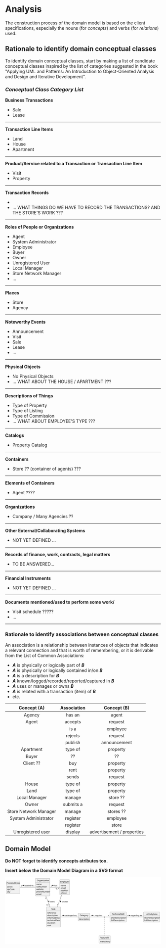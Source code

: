 # Analysis

The construction process of the domain model is based on the client specifications, especially the nouns (for _concepts_) and verbs (for _relations_) used. 

## Rationale to identify domain conceptual classes ##
To identify domain conceptual classes, start by making a list of candidate conceptual classes inspired by the list of categories suggested in the book "Applying UML and Patterns: An Introduction to Object-Oriented Analysis and Design and Iterative Development". 


### _Conceptual Class Category List_ ###

**Business Transactions**

* Sale
* Lease

---

**Transaction Line Items**

* Land
* House
* Apartment

---

**Product/Service related to a Transaction or Transaction Line Item**

* Visit
* Property

---


**Transaction Records**

*  
* ... WHAT THINGS DO WE HAVE TO RECORD THE TRANSACTIONS? AND THE STORE'S WORK ???

---  


**Roles of People or Organizations**

* Agent
* System Administrator
* Employee
* Buyer
* Owner
* Unregistered User
* Local Manager
* Store Network Manager
* ...


---


**Places**

* Store
* Agency

---

**Noteworthy Events**

* Announcement
* Visit
* Sale
* Lease
* ...

---


**Physical Objects**

* No Physical Objects
* ... WHAT ABOUT THE HOUSE / APARTMENT ???

---


**Descriptions of Things**

* Type of Property
* Type of Listing
* Type of Commission
* ... WHAT ABOUT EMPLOYEE'S TYPE ???

---


**Catalogs**

*  Property Catalog

---


**Containers**

* Store ?? (container of agents) ???

---


**Elements of Containers**

* Agent ????

---


**Organizations**

*  Company / Many Agencies ??

---

**Other External/Collaborating Systems**

*  NOT YET DEFINED ...


---


**Records of finance, work, contracts, legal matters**

* TO BE ANSWERED...

---


**Financial Instruments**

*  NOT YET DEFINED ...

---


**Documents mentioned/used to perform some work/**

* Visit schedule ?????
* ...

---



### **Rationale to identify associations between conceptual classes** ###

An association is a relationship between instances of objects that indicates a relevant connection and that is worth of remembering, or it is derivable from the List of Common Associations: 

+ **_A_** is physically or logically part of **_B_**
+ **_A_** is physically or logically contained in/on **_B_**
+ **_A_** is a description for **_B_**
+ **_A_** known/logged/recorded/reported/captured in **_B_**
+ **_A_** uses or manages or owns **_B_**
+ **_A_** is related with a transaction (item) of **_B_**
+ etc.



|      Concept (A)      | Association |        Concept (B)         |
|:---------------------:|:-----------:|:--------------------------:|
|        Agency         |   has an    |           agent            |
|         Agent         |   accepts   |          request           |
|                       |    is a     |          employee          |
|                       |   rejects   |          request           |
|                       |   publish   |        announcement        |
|       Apartment       |   type of   |          property          |
|         Buyer         |     ??      |             ??             |
|       Client ??       |     buy     |          property          |
|                       |    rent     |          property          |
|                       |    sends    |          request           |
|         House         |   type of   |          property          |
|         Land          |   type of   |          property          |
|     Local Manager     |   manage    |          store ??          |
|         Owner         |  submits a  |          request           |
| Store Network Manager |   manage    |         stores ??          |
| System Administrator  |  register   |          employee          |
|                       |  register   |           store            |
|   Unregistered user   |   display   | advertisement / properties |




## Domain Model

**Do NOT forget to identify concepts atributes too.**

**Insert below the Domain Model Diagram in a SVG format**

![Domain Model](svg/project-domain-model.svg)



